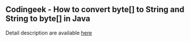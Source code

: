 ## Codingeek - How to convert byte[] to String and String to byte[] in Java
Detail description are available [here](https://www.codingeek.com/java)
